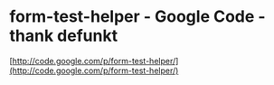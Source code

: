 <!--
id: 16034493
link: http://tumblr.atmos.org/post/16034493/form-test-helper-google-code-thank-defunkt
slug: form-test-helper-google-code-thank-defunkt
date: Wed Oct 17 2007 18:29:09 GMT-0700 (PDT)
publish: 2007-10-017
tags: 
title: form-test-helper - Google Code - thank defunkt
-->


form-test-helper - Google Code - thank defunkt
==============================================

[http://code.google.com/p/form-test-helper/](http://code.google.com/p/form-test-helper/)

